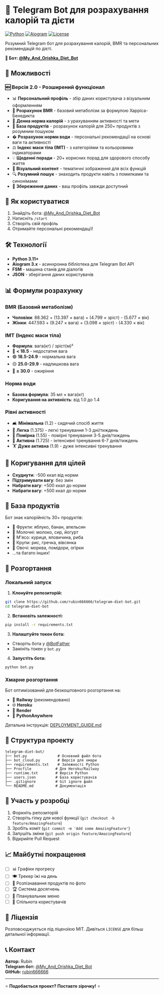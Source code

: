 # 🥗 Telegram Bot для розрахування калорій та дієти

[![Python](https://img.shields.io/badge/Python-3.11+-blue.svg)](https://python.org)
[![Aiogram](https://img.shields.io/badge/Aiogram-3.x-green.svg)](https://aiogram.dev)
[![License](https://img.shields.io/badge/License-MIT-yellow.svg)](LICENSE)

Розумний Telegram бот для розрахування калорій, BMR та персональних рекомендацій по дієті.

**🤖 Бот: [@My_And_Orishka_Diet_Bot](https://t.me/My_And_Orishka_Diet_Bot)**

## 🚀 Можливості

### 🆕 Версія 2.0 - Розширений функціонал

- 📊 **Персональний профіль** - збір даних користувача з візуальним оформленням
- 🧮 **Розрахунок BMR** - базовий метаболізм за формулою Харріса-Бенедикта
- 🎯 **Денна норма калорій** - з урахуванням активності та мети
- 🍎 **База продуктів** - розрахунок калорій для 250+ продуктів з розумним пошуком
- � **Розрахунок норми води** - персональні рекомендації на основі ваги та активності
- ⚖️ **Індекс маси тіла (ІМТ)** - з категоріями та кольоровими індикаторами
- 💡 **Щоденні поради** - 20+ корисних порад для здорового способу життя
- 📸 **Візуальний контент** - тематичні зображення для всіх функцій
- 🔍 **Розумний пошук** - знаходить продукти навіть з помилками та синонімами
- 💾 **Збереження даних** - ваш профіль завжди доступний

## 📱 Як користуватися

1. Знайдіть бота: [@My_And_Orishka_Diet_Bot](https://t.me/My_And_Orishka_Diet_Bot)
2. Натисніть `/start`
3. Створіть свій профіль
4. Отримайте персональні рекомендації!

## 🛠️ Технології

- **Python 3.11+**
- **Aiogram 3.x** - асинхронна бібліотека для Telegram Bot API
- **FSM** - машина станів для діалогів
- **JSON** - зберігання даних користувачів

## 📊 Формули розрахунку

### BMR (Базовий метаболізм)

- **Чоловіки**: 88.362 + (13.397 × вага) + (4.799 × зріст) - (5.677 × вік)
- **Жінки**: 447.593 + (9.247 × вага) + (3.098 × зріст) - (4.330 × вік)

### ІМТ (Індекс маси тіла)

- **Формула**: вага(кг) / зріст(м)²
- 🔵 **< 18.5** - недостатня вага
- 🟢 **18.5-24.9** - нормальна вага
- 🟡 **25.0-29.9** - надлишкова вага
- 🔴 **≥ 30.0** - ожиріння

### Норма води

- **Базова формула**: 35 мл × вага(кг)
- **Коригування на активність**: від 1.0 до 1.4

### Рівні активності

- 🛋️ **Мінімальна** (1.2) - сидячий спосіб життя
- 🚶 **Легка** (1.375) - легкі тренування 1-3 дні/тиждень
- 🏃 **Помірна** (1.55) - помірні тренування 3-5 днів/тиждень
- 💪 **Активна** (1.725) - інтенсивні тренування 6-7 днів/тиждень
- 🏋️ **Дуже активна** (1.9) - дуже інтенсивні тренування

## 🎯 Коригування для цілей

- **Схуднути**: -500 ккал від норми
- **Підтримувати вагу**: без змін
- **Набрати вагу**: +500 ккал до норми
- **Набрати вагу**: +500 ккал до норми

## 🍎 База продуктів

Бот знає калорійність 30+ продуктів:

- 🍏 Фрукти: яблуко, банан, апельсин
- 🥛 Молочні: молоко, сир, йогурт
- 🍖 М'ясо: куриця, яловичина, риба
- 🌾 Крупи: рис, гречка, вівсянка
- 🥕 Овочі: морква, помідори, огірки
- ...та багато інших!

## 🚀 Розгортання

### Локальний запуск

1. **Клонуйте репозиторій:**

```bash
git clone https://github.com/rubin666666/telegram-diet-bot.git
cd telegram-diet-bot
```

2. **Встановіть залежності:**

```bash
pip install -r requirements.txt
```

3. **Налаштуйте токен бота:**

- Створіть бота у [@BotFather](https://t.me/botfather)
- Замініть токен у `bot.py`

4. **Запустіть бота:**

```bash
python bot.py
```

### Хмарне розгортання

Бот оптимізований для безкоштовного розгортання на:

- 🚄 **Railway** (рекомендовано)
- 🌐 **Heroku**
- 🎨 **Render**
- 🐍 **PythonAnywhere**

Детальна інструкція: [DEPLOYMENT_GUIDE.md](DEPLOYMENT_GUIDE.md)

## 📁 Структура проекту

```
telegram-diet-bot/
├── bot.py              # Основний файл бота
├── bot_cloud.py        # Версія для хмари
├── requirements.txt    # Залежності Python
├── Procfile           # Для Heroku/Railway
├── runtime.txt        # Версія Python
├── users.json         # База користувачів
├── .gitignore         # Git ignore файл
└── README.md          # Документація
```

## 🤝 Участь у розробці

1. Форкніть репозиторій
2. Створіть гілку для нової функції (`git checkout -b feature/AmazingFeature`)
3. Зробіть коміт (`git commit -m 'Add some AmazingFeature'`)
4. Запушіть зміни (`git push origin feature/AmazingFeature`)
5. Відкрийте Pull Request

## 📈 Майбутні покращення

- [ ] 📊 Графіки прогресу
- [ ] 🍽️ Трекер їжі на день
- [ ] 📸 Розпізнавання продуктів по фото
- [ ] 🏆 Система досягнень
- [ ] 📅 Планувальник меню
- [ ] 💬 Спільнота користувачів

## 📄 Ліцензія

Розповсюджується під ліцензією MIT. Дивіться `LICENSE` для більш детальної інформації.

## 📞 Контакт

**Автор:** Rubin  
**Telegram бот:** [@My_And_Orishka_Diet_Bot](https://t.me/My_And_Orishka_Diet_Bot)  
**GitHub:** [rubin666666](https://github.com/rubin666666)

---

⭐ **Подобається проект? Поставте зірочку!** ⭐
